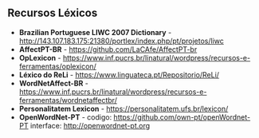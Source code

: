 ## Recursos Léxicos 

- **Brazilian Portuguese LIWC 2007 Dictionary** - http://143.107.183.175:21380/portlex/index.php/pt/projetos/liwc
- **AffectPT-BR** - https://github.com/LaCAfe/AffectPT-br
- **OpLexicon** - https://www.inf.pucrs.br/linatural/wordpress/recursos-e-ferramentas/oplexicon/
- **Léxico do ReLi** - https://www.linguateca.pt/Repositorio/ReLi/
- **WordNetAffect-BR** - https://www.inf.pucrs.br/linatural/wordpress/recursos-e-ferramentas/wordnetaffectbr/
- **Personalitatem Lexicon** - https://personalitatem.ufs.br/lexicon/
- **OpenWordNet-PT** - codigo: https://github.com/own-pt/openWordnet-PT interface: http://openwordnet-pt.org

<!--
**brasileiras-pln/brasileiras-pln** is a ✨ _special_ ✨ repository because its `README.md` (this file) appears on your GitHub profile.

Here are some ideas to get you started:

- 🔭 I’m currently working on ...
- 🌱 I’m currently learning ...
- 👯 I’m looking to collaborate on ...
- 🤔 I’m looking for help with ...
- 💬 Ask me about ...
- 📫 How to reach me: ...
- 😄 Pronouns: ...
- ⚡ Fun fact: ...
-->
